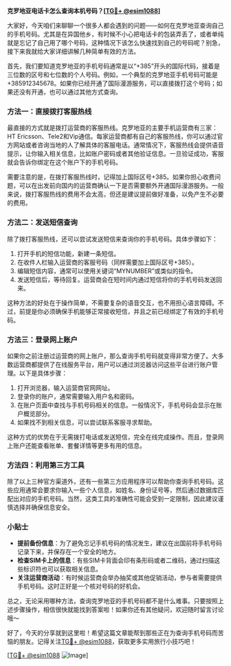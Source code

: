 **克罗地亚电话卡怎么查询本机号码？[[TG💪+ @esim1088](https://t.me/s/esim1088)]**

大家好，今天咱们来聊聊一个很多人都会遇到的问题——如何在克罗地亚查询自己的手机号码。尤其是在异国他乡，有时候不小心把电话卡的包装弄丢了，或者单纯就是忘记了自己用了哪个号码，这种情况下该怎么快速找到自己的号码呢？别急，接下来我就给大家详细讲解几种简单有效的方法。

首先，我们要知道克罗地亚的手机号码通常是以“+385”开头的国际代码，接着是三位数的区号和七位数的个人号码。例如，一个典型的克罗地亚手机号码可能是+385912345678。如果你已经开通了国际漫游服务，可以直接拨打这个号码；如果还没有开通，也可以通过其他方式查询。

### 方法一：直接拨打客服热线

最直接的方式就是拨打运营商的客服热线。克罗地亚的主要手机运营商有三家：HT Ericsson、Tele2和Vip通信。每家运营商都有自己的客服热线，你可以通过官方网站或者咨询当地的人了解具体的客服电话。通常情况下，客服热线会提供语音提示，让你输入相关信息，比如账户密码或者其他验证信息。一旦验证成功，客服就会告诉你绑定在这个账户下的手机号码。

需要注意的是，在拨打客服热线时，记得加上国际区号+385。如果你担心收费问题，可以在出发前向国内的运营商确认一下是否需要额外开通国际漫游服务。一般来说，拨打客服热线的费用不会太高，但还是建议提前做好准备，以免产生不必要的费用。

### 方法二：发送短信查询

除了拨打客服热线，还可以尝试发送短信来查询你的手机号码。具体步骤如下：

1. 打开手机的短信功能，新建一条短信。
2. 在收件人栏输入运营商的客服号码（同样需要加上国际区号+385）。
3. 编辑短信内容，通常可以使用关键词“MYNUMBER”或类似的指令。
4. 发送短信后，等待回复。运营商会在短时间内通过短信将你的手机号码发送回来。

这种方法的好处在于操作简单，不需要复杂的语音交互，也不用担心语言障碍。不过，前提是你必须确保手机能够正常接收短信，并且之前已经绑定了有效的手机号码。

### 方法三：登录网上账户

如果你之前注册过运营商的网上账户，那么查询手机号码就变得非常方便了。大多数运营商都提供了在线服务平台，用户可以通过浏览器访问这些平台进行账户管理。以下是具体步骤：

1. 打开浏览器，输入运营商官网网址。
2. 登录你的账户，通常需要输入用户名和密码。
3. 在账户页面中查找与手机号码相关的信息。一般情况下，手机号码会显示在账户概览部分。
4. 如果找不到相关信息，可以尝试联系客服寻求帮助。

这种方式的优势在于无需拨打电话或发送短信，完全在线完成操作。而且，登录网上账户还能查看账单、套餐详情等更多有用的信息。

### 方法四：利用第三方工具

除了以上三种官方渠道外，还有一些第三方应用程序可以帮助你查询手机号码。这些应用通常会要求你输入一些个人信息，如姓名、身份证号等，然后通过数据库匹配出对应的手机号码。当然，这类工具的准确性可能会受到一定限制，因此建议谨慎选择并确保信息安全。

### 小贴士

- **提前备份信息**：为了避免忘记手机号码的情况发生，建议在出国前将手机号码记录下来，并保存在一个安全的地方。
- **检查SIM卡上的信息**：有些SIM卡背面会印有条形码或者二维码，通过扫描这些标识符也可以获取相关信息。
- **关注运营商活动**：有时候运营商会举办抽奖或其他促销活动，参与者需要提供手机号码。这时正好是一个核对号码的好机会。

总之，无论采用哪种方法，查询克罗地亚的手机号码都不是什么难事。只要按照上述步骤操作，相信很快就能找到答案啦！如果你还有其他疑问，欢迎随时留言讨论哦～

好了，今天的分享就到这里啦！希望这篇文章能帮到那些正在为查询手机号码而苦恼的朋友。记得关注[TG💪+ @esim1088](https://t.me/s/esim1088)，获取更多实用旅行小技巧吧！

[[TG💪+ @esim1088](https://t.me/s/esim1088) ![Image](https://i.postimg.cc/4NQfJmqS/Snipaste-2025-05-13-00-14-12.png)]